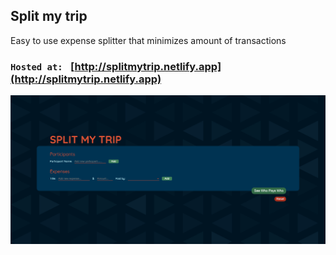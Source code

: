 ## Split my trip

Easy to use expense splitter that minimizes amount of transactions

### `Hosted at: ` [http://splitmytrip.netlify.app](http://splitmytrip.netlify.app)

<img src="public/screenshot.png">
